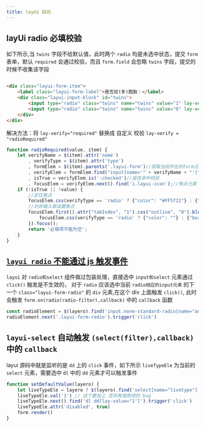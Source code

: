 ```yaml
---
title: layUi 踩坑
---
```


## layUi radio 必填校验

如下所示,当 `twins` 字段不给默认值，此时两个 `radio` 均是未选中状态，提交 `form` 表单，默认 `required` 会通过校验，而且 `form.field` 会忽略 `twins` 字段，提交的时候不收集该字段

```html

<div class="layui-form-item">
    <label class="layui-form-label">是否双(多)胞胎：</label>
    <div class="layui-input-block" id="twins">
        <input type="radio" class="twins" name="twins" value="1" lay-verify="required" lay-filter="twins" title="是"/>
        <input type="radio" class="twins" name="twins" value="0" lay-verify="required" lay-filter="twins" title="否"/>
    </div>
</div>
```

解决方法：将 `lay-verify="required"` 替换成 自定义 校验 `lay-verify = "radioRequired"`

```js
function radioRequired(value, item) {
    let verifyName = $(item).attr('name')
        , verifyType = $(item).attr('type')
        , formElem = $(item).parents('.layui-form')//获取当前所在的form元素，如果存在的话
        , verifyElem = formElem.find("input[name='" + verifyName + "']")//获取需要校验的元素
        , isTrue = verifyElem.is(':checked')//是否命中校验
        , focusElem = verifyElem.next().find('i.layui-icon');//焦点元素
    if (!isTrue || !value) {
        //定位焦点
        focusElem.css(verifyType == 'radio' ? {"color": "#FF5722"} : {"border-color": "#FF5722"});
        //对非输入框设置焦点
        focusElem.first().attr("tabIndex", "1").css("outline", "0").blur(function () {
            focusElem.css(verifyType == 'radio' ? {"color": ""} : {"border-color": ""});
        }).focus();
        return '必填项不能为空';
    }
}
```

## [`layui radio` 不能通过 js 触发事件](https://blog.csdn.net/qq_33769914/article/details/104770125)

`layui` 对 `radio和select` 组件做过包装处理，直接选中 `input和select` 元素通过 `click()` 触发是不生效的， 对于 `radio` 应该选中当前 `radio相应的input元素`
的下一个 `class="layui-form-radio"` 的 `div` 元素,在这个 div 上面触发 `click()`, 此时会触发 `form.on(radio(radio-filter),callback)`
中的 `callback` 函数

```js
const radioElement = $(layero).find('input.none-standard-radio[name="addressStandard"]')
radioElement.next('.layui-form-radio').trigger('click')
```

## `layui-select` 自动触发 `(select(filter),callback)` 中的 `callback`

layui 源码中就是监听的是 `dd` 上的 `click` 事件，如下所示 `liveTypeEle` 为当前的 `select` 元素，需要选中 `dl` 中的 `dd` 元素才可以触发事件

```js
function setDefaultValue(layero) {
    let liveTypeEle = layero ? $(layero).find('select[name="livetype"]') : $('select[name="livetype"]')
    liveTypeEle.val('1') // 这个要加上 否则有很奇怪的 bug
    liveTypeEle.next().find('dl dd[lay-value="1"]').trigger('click')
    liveTypeEle.attr('disabled', true)
    form.render()
}
```
